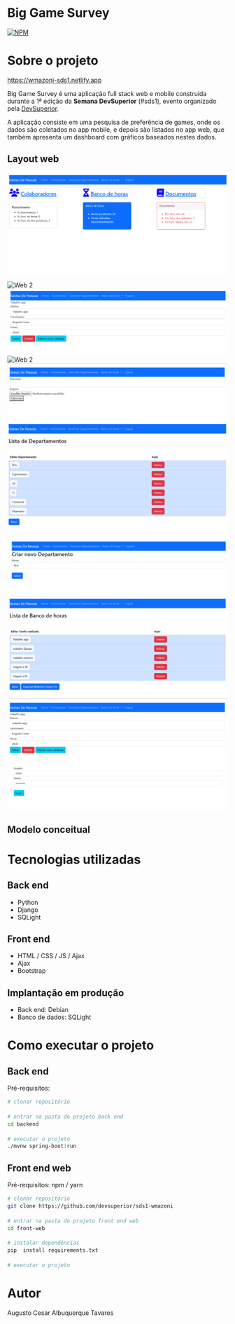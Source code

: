 # Big Game Survey 
[![NPM](https://img.shields.io/npm/l/react)](https://github.com/acatcesar/gestao_rh/blob/master/LICENCE) 

# Sobre o projeto

https://wmazoni-sds1.netlify.app

Big Game Survey é uma aplicação full stack web e mobile construída durante a 1ª edição da **Semana DevSuperior** (#sds1), evento organizado pela [DevSuperior](https://devsuperior.com "Site da DevSuperior").

A aplicação consiste em uma pesquisa de preferência de games, onde os dados são coletados no app mobile, e depois são listados no app web, que também apresenta um dashboard com gráficos baseados nestes dados.


## Layout web
![Web 1](https://github.com/acatcesar/assets/blob/main/gestao_rh/home.png)

![Web 2](https://github.com/acatcesar/assets/blob/main/gestao_rh/funcion%C3%A1rios.png)
![Web 2](https://github.com/acatcesar/assets/blob/main/gestao_rh/edit%20funcionario%20add.png)
![Web 2](https://github.com/acatcesar/assets/blob/main/gestao_rh/relat%C3%B3rio%20gerado%20pdf%20funcionario.png)
![Web 2](https://github.com/acatcesar/assets/blob/main/gestao_rh/add%20documento.png)
![Web 2](https://github.com/acatcesar/assets/blob/main/gestao_rh/departamentos.png)
![Web 2](https://github.com/acatcesar/assets/blob/main/gestao_rh/edit%20departamento.png)
![Web 2](https://github.com/acatcesar/assets/blob/main/gestao_rh/BD.png)
![Web 2](https://github.com/acatcesar/assets/blob/main/gestao_rh/BD%20edit.png)
![Web 2](https://github.com/acatcesar/assets/blob/main/gestao_rh/login.png)


## Modelo conceitual


# Tecnologias utilizadas
## Back end
- Python
- Django
- SQLight

## Front end
- HTML / CSS / JS / Ajax
- Ajax
- Bootstrap

## Implantação em produção
- Back end: Debian
- Banco de dados: SQLight

# Como executar o projeto

## Back end
Pré-requisitos: 

```bash
# clonar repositório

# entrar na pasta do projeto back end
cd backend

# executar o projeto
./mvnw spring-boot:run
```

## Front end web
Pré-requisitos: npm / yarn

```bash
# clonar repositório
git clone https://github.com/devsuperior/sds1-wmazoni

# entrar na pasta do projeto front end web
cd front-web

# instalar dependências
pip  install requirements.txt

# executar o projeto

```

# Autor

Augusto Cesar Albuquerque Tavares


